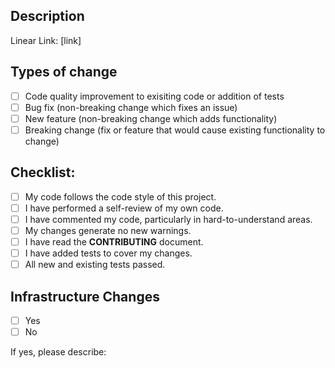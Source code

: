 <!--- Provide a general summary of your changes in the Title above -->

## Description

Linear Link: [link]

<!-- Describe your change (Optional) -->

## Types of change

<!--- What types of changes does your code introduce? Put an `x` in all the boxes that apply: -->

- [ ] Code quality improvement to exisiting code or addition of tests
- [ ] Bug fix (non-breaking change which fixes an issue)
- [ ] New feature (non-breaking change which adds functionality)
- [ ] Breaking change (fix or feature that would cause existing functionality to change)

## Checklist:

<!--- Go over all the following points, and put an `x` in all the boxes that apply. -->

- [ ] My code follows the code style of this project.
- [ ] I have performed a self-review of my own code.
- [ ] I have commented my code, particularly in hard-to-understand areas.
- [ ] My changes generate no new warnings.
- [ ] I have read the **CONTRIBUTING** document.
- [ ] I have added tests to cover my changes.
- [ ] All new and existing tests passed.

## Infrastructure Changes

<!--- Does this PR require any updates to infrastructure, environment variables, or configurations? -->

- [ ] Yes
- [ ] No

If yes, please describe:

<!-- Provide details about the required changes -->
